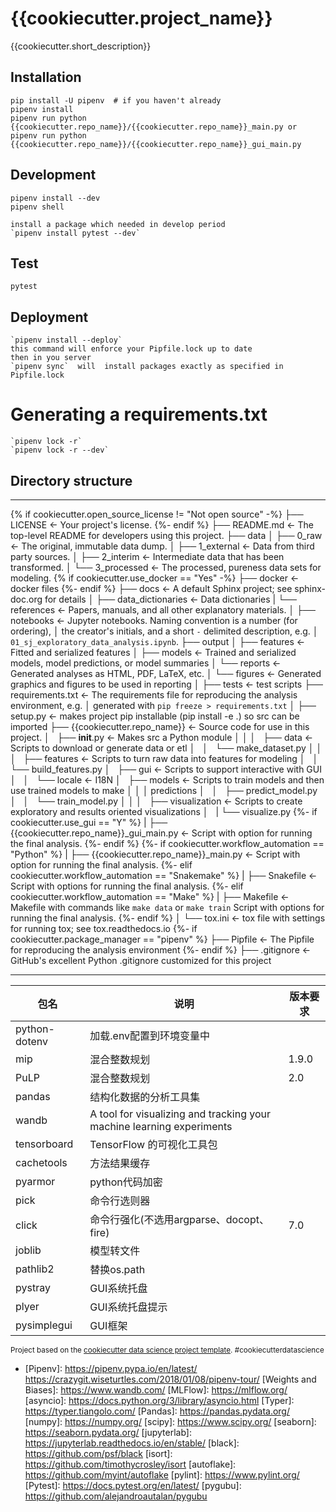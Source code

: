 {{cookiecutter.project_name}}
==============================

{{cookiecutter.short_description}}

## Installation

    pip install -U pipenv  # if you haven't already
    pipenv install
    pipenv run python {{cookiecutter.repo_name}}/{{cookiecutter.repo_name}}_main.py or  pipenv run python {{cookiecutter.repo_name}}/{{cookiecutter.repo_name}}_gui_main.py
    
## Development

    pipenv install --dev
    pipenv shell
    
    install a package which needed in develop period 
    `pipenv install pytest --dev`

## Test

    pytest
    
## Deployment
    `pipenv install --deploy`
    this command will enforce your Pipfile.lock up to date
    then in you server
    `pipenv sync`  will  install packages exactly as specified in Pipfile.lock

# Generating a requirements.txt
    `pipenv lock -r`
    `pipenv lock -r --dev`
## Directory structure
------------
{% if cookiecutter.open_source_license != "Not open source" -%}
    ├── LICENSE                   <- Your project's license.
{%- endif %}
    ├── README.md          <- The top-level README for developers using this project.
    ├── data
    │   ├── 0_raw                 <- The original, immutable data dump.
    │   ├── 1_external            <- Data from third party sources.
    │   ├── 2_interim             <- Intermediate data that has been transformed.
    │   └── 3_processed               <- The processed, pureness data sets for modeling.
{% if cookiecutter.use_docker == "Yes" -%}
    ├── docker               <- docker files
{%- endif %}
    ├── docs               <- A default Sphinx project; see sphinx-doc.org for details
    │   ├── data_dictionaries     <- Data dictionaries
    |   └── references            <- Papers, manuals, and all other explanatory materials.
    │
    ├── notebooks          <- Jupyter notebooks. Naming convention is a number (for ordering),
    │                         the creator's initials, and a short `-` delimited description, e.g.
    │                         `01_sj_exploratory_data_analysis.ipynb`.
    ├── output
    │   ├── features              <- Fitted and serialized features
    │   ├── models                <- Trained and serialized models, model predictions, or model summaries
    │   └── reports               <- Generated analyses as HTML, PDF, LaTeX, etc.
    │       └── figures           <- Generated graphics and figures to be used in reporting
    │
    ├── tests              <- test scripts
    ├── requirements.txt   <- The requirements file for reproducing the analysis environment, e.g.
    │                         generated with `pip freeze > requirements.txt`
    │
    ├── setup.py           <- makes project pip installable (pip install -e .) so src can be imported
    ├── {{cookiecutter.repo_name}}                <- Source code for use in this project.
    │   ├── __init__.py    <- Makes src a Python module
    │   │
    │   ├── data           <- Scripts to download or generate data or etl
    │   │   └── make_dataset.py
    │   │
    │   ├── features       <- Scripts to turn raw data into features for modeling
    │   │   └── build_features.py
    │   ├── gui       <-  Scripts to support interactive with GUI
    │   │   └── locale      <-  I18N
    │   ├── models         <- Scripts to train models and then use trained models to make
    │   │   │                 predictions
    │   │   ├── predict_model.py
    │   │   └── train_model.py
    │   │
    │   ├── visualization  <- Scripts to create exploratory and results oriented visualizations
    │   |   └── visualize.py
{%- if cookiecutter.use_gui == "Y" %}
    |   ├── {{cookiecutter.repo_name}}_gui_main.py           <- Script with option for running the final analysis.
{%- endif %}
{%- if cookiecutter.workflow_automation == "Python" %}
    |   ├── {{cookiecutter.repo_name}}_main.py               <- Script with option for running the final analysis.
{%- elif cookiecutter.workflow_automation == "Snakemake" %}
    |   ├── Snakefile                <- Script with options for running the final analysis.
{%- elif cookiecutter.workflow_automation == "Make" %}
    |   ├── Makefile           <- Makefile with commands like `make data` or `make train` Script with options for running the final analysis.
{%- endif %}
    │
    └── tox.ini            <- tox file with settings for running tox; see tox.readthedocs.io
{%- if cookiecutter.package_manager == "pipenv" %}
    ├── Pipfile                   <- The Pipfile for reproducing the analysis environment
{%- endif %}
    ├── .gitignore                <- GitHub's excellent Python .gitignore customized for this project


--------

|包名|说明|版本要求|
|----|----|----|
|python-dotenv|加载.env配置到环境变量中||
|mip|混合整数规划|1.9.0|
|PuLP|混合整数规划|2.0|
|pandas|结构化数据的分析工具集||
|wandb|A tool for visualizing and tracking your machine learning experiments||
|tensorboard|TensorFlow 的可视化工具包||
|cachetools|方法结果缓存||
|pyarmor|python代码加密||
|pick|命令行选则器||
|click|命令行强化(不选用argparse、docopt、fire)|7.0|
|joblib|模型转文件||
|pathlib2|替换os.path|
|pystray|GUI系统托盘|
|plyer|GUI系统托盘提示|
|pysimplegui|GUI框架|

<p><small>Project based on the <a target="_blank" href="https://drivendata.github.io/cookiecutter-data-science/">cookiecutter data science project template</a>. #cookiecutterdatascience</small></p>

[Cookiecutter]: https://github.com/audreyr/cookiecutter
- [Pipenv]: https://pipenv.pypa.io/en/latest/ https://crazygit.wiseturtles.com/2018/01/08/pipenv-tour/
[Weights and Biases]: https://www.wandb.com/
[MLFlow]: https://mlflow.org/
[asyncio]: https://docs.python.org/3/library/asyncio.html
[Typer]: https://typer.tiangolo.com/
[Pandas]: https://pandas.pydata.org/
[numpy]: https://numpy.org/
[scipy]: https://www.scipy.org/
[seaborn]: https://seaborn.pydata.org/
[jupyterlab]: https://jupyterlab.readthedocs.io/en/stable/
[black]: https://github.com/psf/black
[isort]: https://github.com/timothycrosley/isort
[autoflake]: https://github.com/myint/autoflake
[pylint]: https://www.pylint.org/
[Pytest]: https://docs.pytest.org/en/latest/
[pygubu]: https://github.com/alejandroautalan/pygubu
